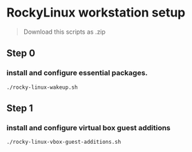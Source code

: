 

# RockyLinux workstation setup

> Download this scripts as .zip

## Step 0
### install and configure essential packages.
```
./rocky-linux-wakeup.sh
```

## Step 1
### install and configure virtual box guest additions

```
./rocky-linux-vbox-guest-additions.sh
```
